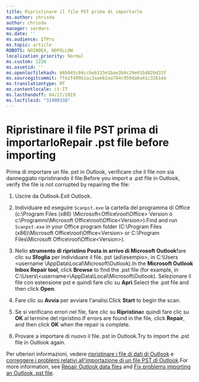 ```yaml
---
title: Ripristinare il file PST prima di importarlo
ms.author: chrisda
author: chrisda
manager: serdars
ms.date: ''
ms.audience: ITPro
ms.topic: article
ROBOTS: NOINDEX, NOFOLLOW
localization_priority: Normal
ms.custom: 1226
ms.assetid: ''
ms.openlocfilehash: 66b045c04ccbeb133e1bae3b9c29e01b4820d33f
ms.sourcegitcommit: ffe2f489b1ac3aae62aa784c959da6a41c3261eb
ms.translationtype: MT
ms.contentlocale: it-IT
ms.lasthandoff: 04/17/2019
ms.locfileid: "31909338"
---
```

# <a name="repair-pst-file-before-importing"></a><span data-ttu-id="d51df-102">Ripristinare il file PST prima di importarlo</span><span class="sxs-lookup"><span data-stu-id="d51df-102">Repair .pst file before importing</span></span>

<span data-ttu-id="d51df-103">Prima di importare un file. pst in Outlook, verificare che il file non sia danneggiato ripristinando il file:</span><span class="sxs-lookup"><span data-stu-id="d51df-103">Before you import a .pst file in Outlook, verify the file is not corrupted by repairing the file:</span></span>

1. <span data-ttu-id="d51df-104">Uscire da Outlook.</span><span class="sxs-lookup"><span data-stu-id="d51df-104">Exit Outlook.</span></span>

2. <span data-ttu-id="d51df-105">Individuare ed eseguire `Scanpst.exe` la cartella del programma di Office (c:\Program Files (x86) \Microsoft\<Office\root\Office\> Version o c:\Programmi\Microsoft Office\root\Office\<Version\>).</span><span class="sxs-lookup"><span data-stu-id="d51df-105">Find and run `Scanpst.exe` in your Office program folder (C:\Program Files (x86)\Microsoft Office\root\Office\<Version\> or C:\Program Files\Microsoft Office\root\Office\<Version\>).</span></span>

3. <span data-ttu-id="d51df-106">Nello **strumento di ripristino Posta in arrivo di Microsoft Outlook**fare clic su **Sfoglia** per individuare il file. pst (ad\\esempio\>, in C:\Users <username \AppData\Local\Microsoft\Outlook).</span><span class="sxs-lookup"><span data-stu-id="d51df-106">In the **Microsoft Outlook Inbox Repair tool**, click **Browse** to find the .pst file (for example, in C:\Users\\<username\>\AppData\Local\Microsoft\Outlook).</span></span> <span data-ttu-id="d51df-107">Selezionare il file con estensione pst e quindi fare clic su **Apri**.</span><span class="sxs-lookup"><span data-stu-id="d51df-107">Select the .pst file and then click **Open**.</span></span>

4. <span data-ttu-id="d51df-108">Fare clic su **Avvia** per avviare l'analisi.</span><span class="sxs-lookup"><span data-stu-id="d51df-108">Click **Start** to begin the scan.</span></span>

5. <span data-ttu-id="d51df-109">Se si verificano errori nel file, fare clic su **Ripristina**e quindi fare clic su **OK** al termine del ripristino.</span><span class="sxs-lookup"><span data-stu-id="d51df-109">If errors are found in the file, click **Repair**, and then click **OK** when the repair is complete.</span></span>

6. <span data-ttu-id="d51df-110">Provare a importare di nuovo il file. pst in Outlook.</span><span class="sxs-lookup"><span data-stu-id="d51df-110">Try to import the .pst file in Outlook again.</span></span>

<span data-ttu-id="d51df-111">Per ulteriori informazioni, vedere [ripristinare i file di dati di Outlook](https://support.office.com/article/25663bc3-11ec-4412-86c4-60458afc5253) e [correggere i problemi relativi all'importazione di un file PST di Outlook](https://support.office.com/article/2d2e50dc-5c36-4ab2-ab50-f1be733b3d6e).</span><span class="sxs-lookup"><span data-stu-id="d51df-111">For more information, see [Repair Outlook data files](https://support.office.com/article/25663bc3-11ec-4412-86c4-60458afc5253) and [Fix problems importing an Outlook .pst file](https://support.office.com/article/2d2e50dc-5c36-4ab2-ab50-f1be733b3d6e).</span></span>
